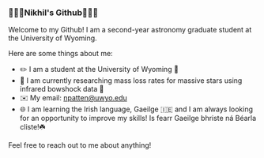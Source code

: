 ### 🦧🦍🦜Nikhil's Github🦜🦍🦧

Welcome to my Github! I am a second-year astronomy graduate student at the University of Wyoming.

Here are some things about me:

- ✏️ I am a student at the University of Wyoming 🤠
- 🔭 I am currently researching mass loss rates for massive stars using infrared bowshock data 🌟
- ✉️ My email: npatten@uwyo.edu
- 🌐 I am learning the Irish language, Gaeilge 🇮🇪 and I am always looking for an opportunity to improve my skills! Is fearr Gaeilge bhriste ná Béarla cliste!☘️

Feel free to reach out to me about anything!
